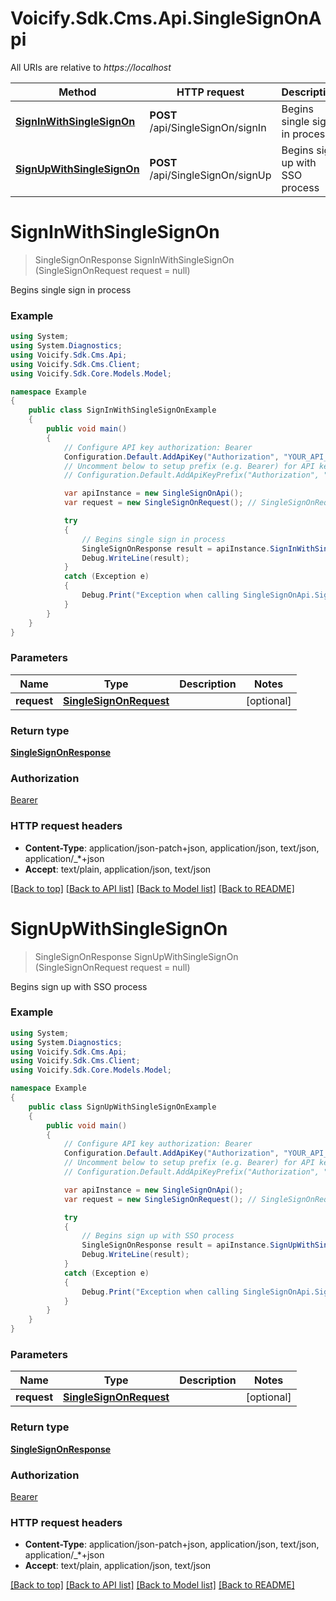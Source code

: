 # Voicify.Sdk.Cms.Api.SingleSignOnApi

All URIs are relative to *https://localhost*

Method | HTTP request | Description
------------- | ------------- | -------------
[**SignInWithSingleSignOn**](SingleSignOnApi.md#signinwithsinglesignon) | **POST** /api/SingleSignOn/signIn | Begins single sign in process
[**SignUpWithSingleSignOn**](SingleSignOnApi.md#signupwithsinglesignon) | **POST** /api/SingleSignOn/signUp | Begins sign up with SSO process


<a name="signinwithsinglesignon"></a>
# **SignInWithSingleSignOn**
> SingleSignOnResponse SignInWithSingleSignOn (SingleSignOnRequest request = null)

Begins single sign in process

### Example
```csharp
using System;
using System.Diagnostics;
using Voicify.Sdk.Cms.Api;
using Voicify.Sdk.Cms.Client;
using Voicify.Sdk.Core.Models.Model;

namespace Example
{
    public class SignInWithSingleSignOnExample
    {
        public void main()
        {
            // Configure API key authorization: Bearer
            Configuration.Default.AddApiKey("Authorization", "YOUR_API_KEY");
            // Uncomment below to setup prefix (e.g. Bearer) for API key, if needed
            // Configuration.Default.AddApiKeyPrefix("Authorization", "Bearer");

            var apiInstance = new SingleSignOnApi();
            var request = new SingleSignOnRequest(); // SingleSignOnRequest |  (optional) 

            try
            {
                // Begins single sign in process
                SingleSignOnResponse result = apiInstance.SignInWithSingleSignOn(request);
                Debug.WriteLine(result);
            }
            catch (Exception e)
            {
                Debug.Print("Exception when calling SingleSignOnApi.SignInWithSingleSignOn: " + e.Message );
            }
        }
    }
}
```

### Parameters

Name | Type | Description  | Notes
------------- | ------------- | ------------- | -------------
 **request** | [**SingleSignOnRequest**](SingleSignOnRequest.md)|  | [optional] 

### Return type

[**SingleSignOnResponse**](SingleSignOnResponse.md)

### Authorization

[Bearer](../README.md#Bearer)

### HTTP request headers

 - **Content-Type**: application/json-patch+json, application/json, text/json, application/_*+json
 - **Accept**: text/plain, application/json, text/json

[[Back to top]](#) [[Back to API list]](../README.md#documentation-for-api-endpoints) [[Back to Model list]](../README.md#documentation-for-models) [[Back to README]](../README.md)

<a name="signupwithsinglesignon"></a>
# **SignUpWithSingleSignOn**
> SingleSignOnResponse SignUpWithSingleSignOn (SingleSignOnRequest request = null)

Begins sign up with SSO process

### Example
```csharp
using System;
using System.Diagnostics;
using Voicify.Sdk.Cms.Api;
using Voicify.Sdk.Cms.Client;
using Voicify.Sdk.Core.Models.Model;

namespace Example
{
    public class SignUpWithSingleSignOnExample
    {
        public void main()
        {
            // Configure API key authorization: Bearer
            Configuration.Default.AddApiKey("Authorization", "YOUR_API_KEY");
            // Uncomment below to setup prefix (e.g. Bearer) for API key, if needed
            // Configuration.Default.AddApiKeyPrefix("Authorization", "Bearer");

            var apiInstance = new SingleSignOnApi();
            var request = new SingleSignOnRequest(); // SingleSignOnRequest |  (optional) 

            try
            {
                // Begins sign up with SSO process
                SingleSignOnResponse result = apiInstance.SignUpWithSingleSignOn(request);
                Debug.WriteLine(result);
            }
            catch (Exception e)
            {
                Debug.Print("Exception when calling SingleSignOnApi.SignUpWithSingleSignOn: " + e.Message );
            }
        }
    }
}
```

### Parameters

Name | Type | Description  | Notes
------------- | ------------- | ------------- | -------------
 **request** | [**SingleSignOnRequest**](SingleSignOnRequest.md)|  | [optional] 

### Return type

[**SingleSignOnResponse**](SingleSignOnResponse.md)

### Authorization

[Bearer](../README.md#Bearer)

### HTTP request headers

 - **Content-Type**: application/json-patch+json, application/json, text/json, application/_*+json
 - **Accept**: text/plain, application/json, text/json

[[Back to top]](#) [[Back to API list]](../README.md#documentation-for-api-endpoints) [[Back to Model list]](../README.md#documentation-for-models) [[Back to README]](../README.md)

